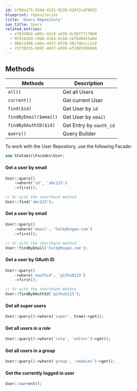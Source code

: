 ```yaml
---
id: 1f89a175-5544-4151-9228-620f2c4f0925
blueprint: repositories
title: 'Users Repository'
nav_title: Users
related_entries:
  - e7833062-e05c-42c9-ad35-dc5077f1f0b8
  - 0f8102b9-c948-4264-8cb8-cbfbd0415a04
  - 980c2496-c80a-44f2-8f28-39cfdeccc2c8
  - c5f70315-b897-4037-a599-ef298539b988
---
```

## Methods

| Methods | Description |
| ------- | ----------- |
| `all()` | Get all Users |
| `current()` | Get current User |
| `find($id)` | Get User by `id` |
| `findByEmail($email)` | Get User by `email` |
| `findByOAuthID($id)` | Get Entry by `oauth_id` |
| `query()` | Query Builder |


To work with the User Repository, use the following Facade:

```php
use Statamic\Facades\User;
```

#### Get a user by email

```php
User::query()
    ->where('id', 'abc123')
    ->first();

// Or with the shorthand method
User::find('abc123');
```

#### Get a user by email

```php
User::query()
    ->where('email', 'hulk@hogan.com')
    ->first();

// Or with the shorthand method
User::findByEmail('hulk@hogan.com');
```

#### Get a user by OAuth ID

```php
User::query()
    ->where('oauthid', 'github123')
    ->first();

// Or with the shorthand method
User::findByOAuthId('github123');
```

#### Get all super users

```php
User::query()->where('super', true)->get();
```

#### Get all users in a role

```php
User::query()->where('role', 'editor')->get();
```

#### Get all users in a group

```php
User::query()->where('group', 'newbies')->get();
```

#### Get the currently logged in user

```php
User::current();
```
